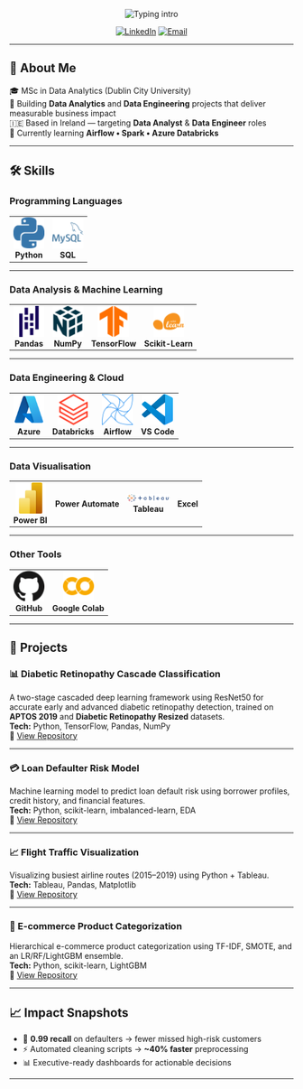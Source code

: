 <!-- Typing intro -->
<p align="center">
  <img src="https://readme-typing-svg.herokuapp.com?font=Inter&weight=700&size=24&duration=2500&pause=900&color=FFD580&center=true&vCenter=true&width=900&lines=%F0%9F%91%8B+Hi%2C+I'm+Atharva+Patil;Data+Analyst+%7C+Data+Engineer;Python+•+SQL+•+Power+BI+•+Azure" alt="Typing intro" />
</p>

<!-- Social links -->
<p align="center">
  <a href="https://www.linkedin.com/in/atharva-patil2/"><img alt="LinkedIn" src="https://img.shields.io/badge/LinkedIn-0A66C2?logo=linkedin&logoColor=white&style=for-the-badge"></a>
  <a href="mailto:atharva0186@gmail.com"><img alt="Email" src="https://img.shields.io/badge/Email-D14836?logo=gmail&logoColor=white&style=for-the-badge"></a>
</p>

---

## 📌 About Me
🎓 MSc in Data Analytics (Dublin City University)  
🧰 Building **Data Analytics** and **Data Engineering** projects that deliver measurable business impact  
🇮🇪 Based in Ireland — targeting **Data Analyst** & **Data Engineer** roles   
🧭 Currently learning **Airflow • Spark • Azure Databricks**

---

## 🛠 Skills

### Programming Languages
<table align="center">
  <tr>
    <td align="center"><img src="assets/icons/Python.svg" width="55"/><br><span style="font-size:14px;"><b>Python</b></td>
    <td align="center"><img src="assets/icons/SQL.svg" width="55"/><br><span style="font-size:14px;"><b>SQL</b></td>
  </tr>
</table>

---

### Data Analysis & Machine Learning
<table align="center">
  <tr>
    <td align="center"><img src="assets/icons/Pandas.svg" width="55"/><br><span style="font-size:14px;"><b>Pandas</b></td>
    <td align="center"><img src="assets/icons/Numpy.svg" width="55"/><br><span style="font-size:14px;"><b>NumPy</b></td>
    <td align="center"><img src="assets/icons/Tensorflow.svg" width="55"/><br><span style="font-size:14px;"><b>TensorFlow</b></td>
    <td align="center"><img src="assets/icons/Scikitlearn.svg" width="55"/><br><span style="font-size:14px;"><b>Scikit-Learn</b></td>
  </tr>
</table>

---

### Data Engineering & Cloud
<table align="center">
  <tr>
    <td align="center"><img src="assets/icons/Microsoft_Azure.svg" width="55"/><br><span style="font-size:14px;"><b>Azure</b></td>
    <td align="center"><img src="assets/icons/Databricks.svg" width="55"/><br><span style="font-size:14px;"><b>Databricks</b></td>
    <td align="center"><img src="assets/icons/Apacheairflow.svg" width="55"/><br><span style="font-size:14px;"><b>Airflow</b></td>
    <td align="center"><img src="assets/icons/Visual_Studio_Code_1.35_icon.svg" width="55"/><br><b>VS Code</b></td>
  </tr>
</table>

---

### Data Visualisation
<table align="center">
  <tr>
    <td align="center"><img src="assets/icons/Power_BI.svg" width="55"/><br><span style="font-size:14px;"><b>Power BI</b></span></td>
    <td align="center"><span style="font-size:14px;"><b>Power Automate</b></span></td>
    <td align="center"><img src="assets/icons/Tableau_Logo.png" width="75"/><br><span style="font-size:14px;"><b>Tableau</b></span></td>
    <td align="center"><span style="font-size:14px;"><b>Excel</b></span></td>
  </tr>
</table>


---

### Other Tools
<table align="center">
  <tr>
    <td align="center"><img src="assets/icons/Github.svg" width="55"/><br><span style="font-size:14px;"><b>GitHub</b></td>
    <td align="center"><img src="assets/icons/Googlecolab.svg" width="55"/><br><span style="font-size:14px;"><b>Google Colab</b></td>
  </tr>
</table>

---

## 🚀 Projects

### 📊 Diabetic Retinopathy Cascade Classification
A two-stage cascaded deep learning framework using ResNet50 for accurate early and advanced diabetic retinopathy detection, trained on **APTOS 2019** and **Diabetic Retinopathy Resized** datasets.  
**Tech:** Python, TensorFlow, Pandas, NumPy  
🔗 [View Repository](https://github.com/AtharvaPatil-Data/Diabetic-Retinopathy-Cascade-Classification)

---

### 💳 Loan Defaulter Risk Model
Machine learning model to predict loan default risk using borrower profiles, credit history, and financial features.  
**Tech:** Python, scikit-learn, imbalanced-learn, EDA  
🔗 [View Repository](https://github.com/YOUR_USERNAME/loan-defaulter-risk-model)

---

### 📈 Flight Traffic Visualization
Visualizing busiest airline routes (2015–2019) using Python + Tableau.  
**Tech:** Tableau, Pandas, Matplotlib  
🔗 [View Repository](https://github.com/YOUR_USERNAME/Flight-Traffic-Visualization)

---

### 🛒 E-commerce Product Categorization
Hierarchical e-commerce product categorization using TF-IDF, SMOTE, and an LR/RF/LightGBM ensemble.  
**Tech:** Python, scikit-learn, LightGBM  
🔗 [View Repository](https://github.com/YOUR_USERNAME/Ecommerce-Product-Categorization)

---

## 📈 Impact Snapshots
- 📌 **0.99 recall** on defaulters → fewer missed high-risk customers  
- ⚡ Automated cleaning scripts → **~40% faster** preprocessing  
- 📊 Executive-ready dashboards for actionable decisions  

---
